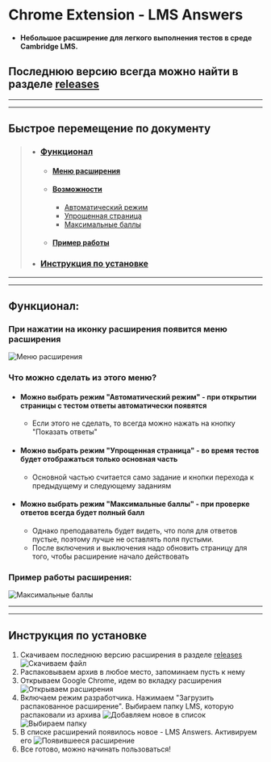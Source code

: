 # Chrome Extension - LMS Answers
* #### Небольшое расширение для легкого выполнения тестов в среде Cambridge LMS. 

## Последнюю версию всегда можно найти в разделе [releases](https://github.com/FutureXpo/Chrome-Extension-LMS-Answers/releases) 
***
***
## Быстрое перемещение по документу

> * ### [Функционал](https://github.com/FutureXpo/Chrome-Extension-LMS-Answers/blob/master/README.md#%D0%A4%D1%83%D0%BD%D0%BA%D1%86%D0%B8%D0%BE%D0%BD%D0%B0%D0%BB-1)
>   * #### [Меню расширения](https://github.com/FutureXpo/Chrome-Extension-LMS-Answers/blob/master/README.md#%D0%9F%D1%80%D0%B8-%D0%BD%D0%B0%D0%B6%D0%B0%D1%82%D0%B8%D0%B8-%D0%BD%D0%B0-%D0%B8%D0%BA%D0%BE%D0%BD%D0%BA%D1%83-%D1%80%D0%B0%D1%81%D1%88%D0%B8%D1%80%D0%B5%D0%BD%D0%B8%D1%8F-%D0%BF%D0%BE%D1%8F%D0%B2%D0%B8%D1%82%D1%81%D1%8F-%D0%BC%D0%B5%D0%BD%D1%8E-%D1%80%D0%B0%D1%81%D1%88%D0%B8%D1%80%D0%B5%D0%BD%D0%B8%D1%8F)
>   * #### [Возможности](https://github.com/FutureXpo/Chrome-Extension-LMS-Answers/blob/master/README.md#%D0%A7%D1%82%D0%BE-%D0%BC%D0%BE%D0%B6%D0%BD%D0%BE-%D1%81%D0%B4%D0%B5%D0%BB%D0%B0%D1%82%D1%8C-%D0%B8%D0%B7-%D1%8D%D1%82%D0%BE%D0%B3%D0%BE-%D0%BC%D0%B5%D0%BD%D1%8E)
>     *  [Автоматический режим](https://github.com/FutureXpo/Chrome-Extension-LMS-Answers/blob/master/README.md#%D0%9C%D0%BE%D0%B6%D0%BD%D0%BE-%D0%B2%D1%8B%D0%B1%D1%80%D0%B0%D1%82%D1%8C-%D1%80%D0%B5%D0%B6%D0%B8%D0%BC-%D0%90%D0%B2%D1%82%D0%BE%D0%BC%D0%B0%D1%82%D0%B8%D1%87%D0%B5%D1%81%D0%BA%D0%B8%D0%B9-%D1%80%D0%B5%D0%B6%D0%B8%D0%BC---%D0%BF%D1%80%D0%B8-%D0%BE%D1%82%D0%BA%D1%80%D1%8B%D1%82%D0%B8%D0%B8-%D1%81%D1%82%D1%80%D0%B0%D0%BD%D0%B8%D1%86%D1%8B-%D1%81-%D1%82%D0%B5%D1%81%D1%82%D0%BE%D0%BC-%D0%BE%D1%82%D0%B2%D0%B5%D1%82%D1%8B-%D0%B0%D0%B2%D1%82%D0%BE%D0%BC%D0%B0%D1%82%D0%B8%D1%87%D0%B5%D1%81%D0%BA%D0%B8-%D0%BF%D0%BE%D1%8F%D0%B2%D1%8F%D1%82%D1%81%D1%8F)
>     *  [Упрощенная страница](https://github.com/FutureXpo/Chrome-Extension-LMS-Answers/blob/master/README.md#%D0%9C%D0%BE%D0%B6%D0%BD%D0%BE-%D0%B2%D1%8B%D0%B1%D1%80%D0%B0%D1%82%D1%8C-%D1%80%D0%B5%D0%B6%D0%B8%D0%BC-%D0%A3%D0%BF%D1%80%D0%BE%D1%89%D0%B5%D0%BD%D0%BD%D0%B0%D1%8F-%D1%81%D1%82%D1%80%D0%B0%D0%BD%D0%B8%D1%86%D0%B0---%D0%B2%D0%BE-%D0%B2%D1%80%D0%B5%D0%BC%D1%8F-%D1%82%D0%B5%D1%81%D1%82%D0%BE%D0%B2-%D0%B1%D1%83%D0%B4%D0%B5%D1%82-%D0%BE%D1%82%D0%BE%D0%B1%D1%80%D0%B0%D0%B6%D0%B0%D1%82%D1%8C%D1%81%D1%8F-%D1%82%D0%BE%D0%BB%D1%8C%D0%BA%D0%BE-%D0%BE%D1%81%D0%BD%D0%BE%D0%B2%D0%BD%D0%B0%D1%8F-%D1%87%D0%B0%D1%81%D1%82%D1%8C)
>     *  [Максимальные баллы](https://github.com/FutureXpo/Chrome-Extension-LMS-Answers/blob/master/README.md#%D0%9C%D0%BE%D0%B6%D0%BD%D0%BE-%D0%B2%D1%8B%D0%B1%D1%80%D0%B0%D1%82%D1%8C-%D1%80%D0%B5%D0%B6%D0%B8%D0%BC-%D0%9C%D0%B0%D0%BA%D1%81%D0%B8%D0%BC%D0%B0%D0%BB%D1%8C%D0%BD%D1%8B%D0%B5-%D0%B1%D0%B0%D0%BB%D0%BB%D1%8B---%D0%BF%D1%80%D0%B8-%D0%BF%D1%80%D0%BE%D0%B2%D0%B5%D1%80%D0%BA%D0%B5-%D0%BE%D1%82%D0%B2%D0%B5%D1%82%D0%BE%D0%B2-%D0%B2%D1%81%D0%B5%D0%B3%D0%B4%D0%B0-%D0%B1%D1%83%D0%B4%D0%B5%D1%82-%D0%BF%D0%BE%D0%BB%D0%BD%D1%8B%D0%B9-%D0%B1%D0%B0%D0%BB%D0%BB)
>   * #### [Пример работы](https://github.com/FutureXpo/Chrome-Extension-LMS-Answers/blob/master/README.md#%D0%9F%D1%80%D0%B8%D0%BC%D0%B5%D1%80-%D1%80%D0%B0%D0%B1%D0%BE%D1%82%D1%8B-%D1%80%D0%B0%D1%81%D1%88%D0%B8%D1%80%D0%B5%D0%BD%D0%B8%D1%8F)
> * ### [Инструкция по установке](https://github.com/FutureXpo/Chrome-Extension-LMS-Answers/blob/master/README.md#%D0%98%D0%BD%D1%81%D1%82%D1%80%D1%83%D0%BA%D1%86%D0%B8%D1%8F-%D0%BF%D0%BE-%D1%83%D1%81%D1%82%D0%B0%D0%BD%D0%BE%D0%B2%D0%BA%D0%B5-1)

***
***

## Функционал:
### При нажатии на иконку расширения появится меню расширения
![Меню расширения](https://image.ibb.co/meGnP7/image.png "Меню расширения")

### Что можно сделать из этого меню?
* #### Можно выбрать режим "Автоматический режим" - при открытии страницы с тестом ответы автоматически появятся
  * Если этого не сделать, то всегда можно нажать на кнопку "Показать ответы"
* #### Можно выбрать режим "Упрощенная страница" - во время тестов будет отображаться только основная часть
  * Основной частью считается само задание и кнопки перехода к предыдущему и следующему заданиям
* #### Можно выбрать режим "Максимальные баллы" - при проверке ответов всегда будет полный балл
  * Однако преподаватель будет видеть, что поля для ответов пустые, поэтому лучше не оставлять поля пустыми. 
  * После включения и выключения надо обновить страницу для того, чтобы расширение начало действовать

### Пример работы расширения: 
  ![Максимальные баллы](https://preview.ibb.co/mxoZ47/image.png)

***
***

## Инструкция по установке
1. Скачиваем последнюю версию расширения в разделе [releases](https://github.com/FutureXpo/Chrome-Extension-LMS-Answers/releases) 
  ![Скачиваем файл](https://preview.ibb.co/kFwoE7/image.png)
1. Распаковываем архив в любое место, запоминаем пусть к нему
1. Открываем Google Chrome, идем во вкладку расширения 
  ![Открываем расширения](https://preview.ibb.co/hFLkcS/image.png)
1. Включаем режим разработчика. Нажимаем "Загрузить распакованное расширение". Выбираем папку LMS, которую распаковали из архива
  ![Добавляем новое в список](https://preview.ibb.co/fY3hP7/image.png) ![Выбираем папку](https://image.ibb.co/kH1Bj7/image.png)
1. В списке расширений появилось новое - LMS Answers. Активируем его
  ![Появившееся расширение](https://image.ibb.co/mbZLcS/image.png)
1. Все готово, можно начинать пользоваться!
